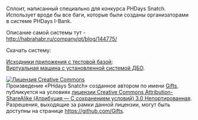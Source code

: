 Сплоит, написанный специально для конкурса PHDays Snatch. Использует вроде бы все баги, которые были созданы организаторами в системе PHDays I-Bank.

Описание самой системы тут - http://habrahabr.ru/company/pt/blog/144775/

Скачать систему:

<a href="http://downloads.phdays.com/phdays_ibank_src.zip">Исходники приложения с тестовой базой</a>; <br/>
<a href="http://downloads.phdays.com/phdays_ibank_vm.zip">Виртуальная машина с установленной системой ДБО</a>.

<a rel="license" href="http://creativecommons.org/licenses/by-sa/3.0/deed.ru"><img alt="Лицензия Creative Commons" style="border-width:0" src="http://i.creativecommons.org/l/by-sa/3.0/88x31.png" /></a><br />Произведение «<span xmlns:dct="http://purl.org/dc/terms/" href="http://purl.org/dc/dcmitype/InteractiveResource" property="dct:title" rel="dct:type">PHdays Snatch</span>» созданное автором по имени <a xmlns:cc="http://creativecommons.org/ns#" href="https://github.com/Gifts/PhdaysSnatch" property="cc:attributionName" rel="cc:attributionURL">Gifts</a>, публикуется на условиях <a rel="license" href="http://creativecommons.org/licenses/by-sa/3.0/deed.ru">лицензии Creative Commons Attribution-ShareAlike (Атрибуция — С сохранением условий) 3.0 Непортированная</a>.<br />Разрешения, выходящие за рамки данной лицензии, могут быть доступны на странице <a xmlns:cc="http://creativecommons.org/ns#" href="https://github.com/Gifts" rel="cc:morePermissions">https://github.com/Gifts</a>.

